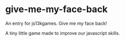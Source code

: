 # give-me-my-face-back
An entry for js13kgames. Give me my face back!

A tiny little game made to improve our javascript skills.
